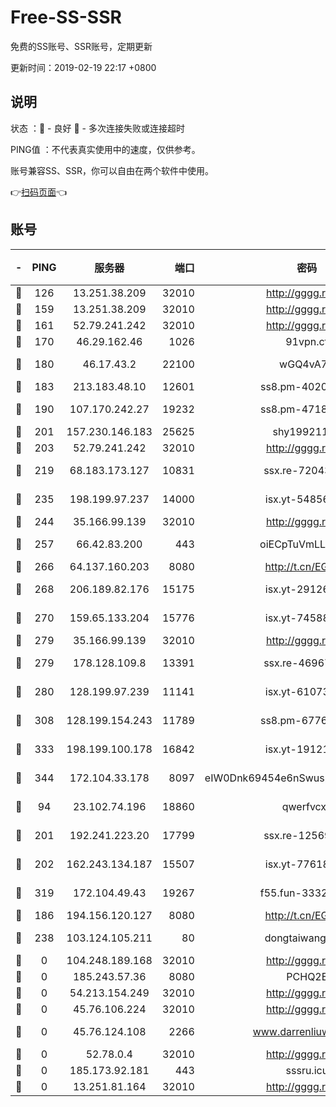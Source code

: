 # Free-SS-SSR

免费的SS账号、SSR账号，定期更新

更新时间：2019-02-19 22:17 +0800

## 说明

状态     ：🙂 - 良好 🙁 - 多次连接失败或连接超时

PING值   ：不代表真实使用中的速度，仅供参考。

账号兼容SS、SSR，你可以自由在两个软件中使用。

👉[扫码页面](https://liesauer.github.io/free-ss-ssr.github.io/)👈

## 账号

|-|PING|服务器|端口|密码|加密方式|区域|
|:----:|:----:|:-----:|-----:|:----:|:----:|:----:|
|🙂|126|13.251.38.209|32010|http://gggg.rocks|chacha20|UN|
|🙂|159|13.251.38.209|32010|http://gggg.rocks|chacha20|SG|
|🙂|161|52.79.241.242|32010|http://gggg.rocks|chacha20|UN|
|🙂|170|46.29.162.46|1026|91vpn.cf|rc4-md5|RU|
|🙂|180|46.17.43.2|22100|wGQ4vA7D|aes-256-gcm|RU|
|🙂|183|213.183.48.10|12601|ss8.pm-40202630|rc4-md5|RU|
|🙂|190|107.170.242.27|19232|ss8.pm-47184551|aes-256-cfb|US|
|🙂|201|157.230.146.183|25625|shy19921124|rc4-md5|US|
|🙂|203|52.79.241.242|32010|http://gggg.rocks|chacha20|KR|
|🙂|219|68.183.173.127|10831|ssx.re-72043236|aes-256-cfb|US|
|🙂|235|198.199.97.237|14000|isx.yt-54856932|aes-256-cfb|US|
|🙂|244|35.166.99.139|32010|http://gggg.rocks|chacha20|US|
|🙂|257|66.42.83.200|443|oiECpTuVmLLxk4Ts|aes-256-cfb|US|
|🙂|266|64.137.160.203|8080|http://t.cn/EGJIyrl|rc4-md5|CA|
|🙂|268|206.189.82.176|15175|isx.yt-29126697|aes-256-cfb|SG|
|🙂|270|159.65.133.204|15776|isx.yt-74588926|aes-256-cfb|SG|
|🙂|279|35.166.99.139|32010|http://gggg.rocks|chacha20|UN|
|🙂|279|178.128.109.8|13391|ssx.re-46967706|aes-256-cfb|SG|
|🙂|280|128.199.97.239|11141|isx.yt-61073883|aes-256-cfb|SG|
|🙂|308|128.199.154.243|11789|ss8.pm-67760833|aes-256-cfb|SG|
|🙂|333|198.199.100.178|16842|isx.yt-19121084|aes-256-cfb|US|
|🙂|344|172.104.33.178|8097|eIW0Dnk69454e6nSwuspv9DmS201tQ0D|aes-256-cfb|SG|
|🙂|94|23.102.74.196|18860|qwerfvcxz|aes-256-gcm|JP|
|🙂|201|192.241.223.20|17799|ssx.re-12569451|aes-256-cfb|US|
|🙂|202|162.243.134.187|15507|isx.yt-77618718|aes-256-cfb|US|
|🙂|319|172.104.49.43|19267|f55.fun-33324216|aes-256-cfb|SG|
|🙁|186|194.156.120.127|8080|http://t.cn/EGJIyrl|rc4-md5|RU|
|🙁|238|103.124.105.211|80|dongtaiwang.com|aes-256-cfb|US|
|🙁|0|104.248.189.168|32010|http://gggg.rocks|chacha20|UN|
|🙁|0|185.243.57.36|8080|PCHQ2E|rc4-md5|US|
|🙁|0|54.213.154.249|32010|http://gggg.rocks|chacha20|UN|
|🙁|0|45.76.106.224|32010|http://gggg.rocks|chacha20|UN|
|🙁|0|45.76.124.108|2266|www.darrenliuwei.com|aes-256-cfb|AU|
|🙁|0|52.78.0.4|32010|http://gggg.rocks|chacha20|UN|
|🙁|0|185.173.92.181|443|sssru.icu|rc4-md5|RU|
|🙁|0|13.251.81.164|32010|http://gggg.rocks|chacha20|UN|
